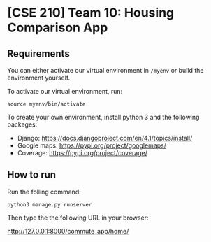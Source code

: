 # [CSE 210] Team 10: Housing Comparison App

## Requirements

You can either activate our virtual environment in `/myenv` or build the environment yourself.

To activate our virtual environment, run:

`source myenv/bin/activate`

To create your own environment, install python 3 and the following packages:
* Django: https://docs.djangoproject.com/en/4.1/topics/install/
* Google maps: https://pypi.org/project/googlemaps/
* Coverage: https://pypi.org/project/coverage/


## How to run

Run the folling command:

`python3 manage.py runserver`

Then type the the following URL in your browser:

http://127.0.0.1:8000/commute_app/home/

